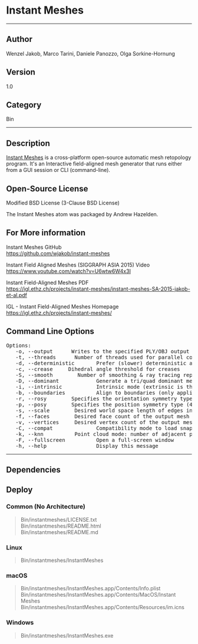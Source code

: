 # Instant Meshes
___

## Author
Wenzel Jakob, Marco Tarini, Daniele Panozzo, Olga Sorkine-Hornung

## Version
1.0

## Category
Bin

___

## Description
<p><a href="https://github.com/wjakob/instant-meshes">Instant Meshes</a> is a cross-platform open-source automatic mesh retopology program. It's an Interactive field-aligned mesh generator that runs either from a GUI session or CLI (command-line).</p>

<h2>Open-Source License</h2>
<p>Modified BSD License (3-Clause BSD License)</p>
<p>The Instant Meshes atom was packaged by Andrew Hazelden.</p>


<h2>For More information</h2>
<p>Instant Meshes GitHub<br>
<a href="https://github.com/wjakob/instant-meshes">https://github.com/wjakob/instant-meshes</a></p>

<p>Instant Field Aligned Meshes (SIGGRAPH ASIA 2015) Video<br>
<a href="https://www.youtube.com/watch?v=U6wtw6W4x3I">https://www.youtube.com/watch?v=U6wtw6W4x3I</a></p>

<p>Instant Field-Aligned Meshes PDF<br>
<a href="https://igl.ethz.ch/projects/instant-meshes/i
nstant-meshes-SA-2015-jakob-et-al.pdf">https://igl.ethz.ch/projects/instant-meshes/instant-meshes-SA-2015-jakob-et-al.pdf</a></p>

<p>IGL - Instant Field-Aligned Meshes Homepage<br>
<a href="https://igl.ethz.ch/projects/instant-meshes/">https://igl.ethz.ch/projects/instant-meshes/</a></p>

<h2>Command Line Options</h2>

<pre>
Options:
   -o, --output <output>     Writes to the specified PLY/OBJ output file in batch mode
   -t, --threads <count>     Number of threads used for parallel computations
   -d, --deterministic       Prefer (slower) deterministic algorithms
   -c, --crease <degrees>    Dihedral angle threshold for creases
   -S, --smooth <iter>       Number of smoothing & ray tracing reprojection steps (default: 2)
   -D, --dominant            Generate a tri/quad dominant mesh instead of a pure tri/quad mesh
   -i, --intrinsic           Intrinsic mode (extrinsic is the default)
   -b, --boundaries          Align to boundaries (only applies when the mesh is not closed)
   -r, --rosy <number>       Specifies the orientation symmetry type (2, 4, or 6)
   -p, --posy <number>       Specifies the position symmetry type (4 or 6)
   -s, --scale <scale>       Desired world space length of edges in the output
   -f, --faces <count>       Desired face count of the output mesh
   -v, --vertices <count>    Desired vertex count of the output mesh
   -C, --compat              Compatibility mode to load snapshots from old software versions
   -k, --knn <count>         Point cloud mode: number of adjacent points to consider
   -F, --fullscreen          Open a full-screen window
   -h, --help                Display this message
</pre>


___

## Dependencies

## Deploy

### Common (No Architecture)

> Bin/instantmeshes/LICENSE.txt  
> Bin/instantmeshes/README.html  
> Bin/instantmeshes/README.md  

### Linux

> Bin/instantmeshes/InstantMeshes  

### macOS

> Bin/instantmeshes/InstantMeshes.app/Contents/Info.plist  
> Bin/instantmeshes/InstantMeshes.app/Contents/MacOS/Instant Meshes  
> Bin/instantmeshes/InstantMeshes.app/Contents/Resources/im.icns  

### Windows

> Bin/instantmeshes/InstantMeshes.exe  
